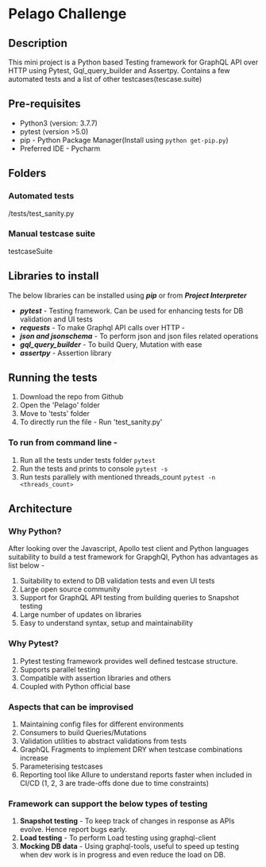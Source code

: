 # Pelago Challenge

## Description
This mini project is a Python based Testing framework for GraphQL API over HTTP using Pytest, Gql_query_builder and Assertpy. Contains a few automated tests and a list of other testcases(tescase.suite)

## Pre-requisites
- Python3 (version: 3.7.7)
- pytest (version >5.0)
- pip -  Python Package Manager(Install using ```python get-pip.py```)
- Preferred IDE - Pycharm

## Folders
### Automated tests
/tests/test_sanity.py 
### Manual testcase suite
testcaseSuite

## Libraries to install
The below libraries can be installed using ***pip*** or from ***Project Interpreter***
- ***pytest*** - Testing framework. Can be used for enhancing tests for DB validation and UI tests
- ***requests*** - To make Graphql API calls over HTTP - 
- ***json and jsonschema*** - To perform json and json files related operations
- ***gql_query_builder*** - To build Query, Mutation with ease
- ***assertpy*** - Assertion library

## Running the tests
1. Download the repo from Github
2. Open the 'Pelago' folder
3. Move to 'tests' folder
4. To directly run the file - Run 'test_sanity.py'

### To run from command line - 
1. Run all the tests under tests folder `pytest`
2. Run the tests and prints to console  `pytest -s` 
3. Run tests parallely with mentioned threads_count `pytest -n <threads_count>`


## Architecture
### Why Python?
After looking over the Javascript, Apollo test client and Python languages suitability to build a test framework for GrapghQl,
Python has advantages as list below - 

1. Suitability to extend to DB validation tests and even UI tests
2. Large open source community
3. Support for GraphQL API testing from building queries to Snapshot testing
4. Large number of updates on libraries
5. Easy to understand syntax, setup and maintainability

### Why Pytest?
1. Pytest testing framework provides well defined testcase structure.
2. Supports parallel testing
3. Compatible with assertion libraries and others 
4. Coupled with Python official base

### Aspects that can be improvised
1. Maintaining config files for different environments
2. Consumers to build Queries/Mutations
3. Validation utilities to abstract validations from tests 
4. GraphQL Fragments to implement DRY when testcase combinations increase
5. Parameterising testcases 
6. Reporting tool like Allure to understand reports faster when included in CI/CD
 (1, 2, 3 are trade-offs done due to time constraints)
 
### Framework can support the below types of testing
1. **Snapshot testing** - To keep track of changes in response as APIs evolve. Hence report bugs early.
2. **Load testing** - To perform Load testing using graphql-client 
3. **Mocking DB data** - Using graphql-tools, useful to speed up testing when dev work is
   in progress and even reduce the load on DB.
 

